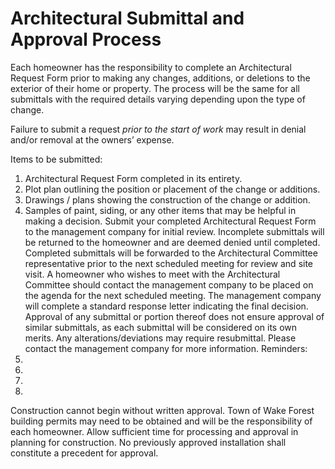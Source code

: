# Architectural Submittal and Approval Process

Each homeowner has the responsibility to complete an Architectural Request Form prior to making any changes, additions, or deletions to the exterior of their home or property. The process will be the same for all submittals with the required details varying depending upon the
type of change.

Failure to submit a request *_prior to the start of work_* may result in denial and/or removal at the owners’ expense.

Items to be submitted:
1. Architectural Request Form completed in its entirety.
2. Plot plan outlining the position or placement of the change or additions.
3. Drawings / plans showing the construction of the change or addition.
4. Samples of paint, siding, or any other items that may be helpful in making a decision.
Submit your completed Architectural Request Form to the management company for initial
review. Incomplete submittals will be returned to the homeowner and are deemed denied until
completed.
Completed submittals will be forwarded to the Architectural Committee representative prior to the
next scheduled meeting for review and site visit.
A homeowner who wishes to meet with the Architectural Committee should contact the
management company to be placed on the agenda for the next scheduled meeting.
The management company will complete a standard response letter indicating the final decision.
Approval of any submittal or portion thereof does not ensure approval of similar submittals, as
each submittal will be considered on its own merits. Any alterations/deviations may require
resubmittal. Please contact the management company for more information.
Reminders:
1.
2.
3.
4.
Construction cannot begin without written approval.
Town of Wake Forest building permits may need to be obtained and will be the
responsibility of each homeowner.
Allow sufficient time for processing and approval in planning for construction.
No previously approved installation shall constitute a precedent for approval.
